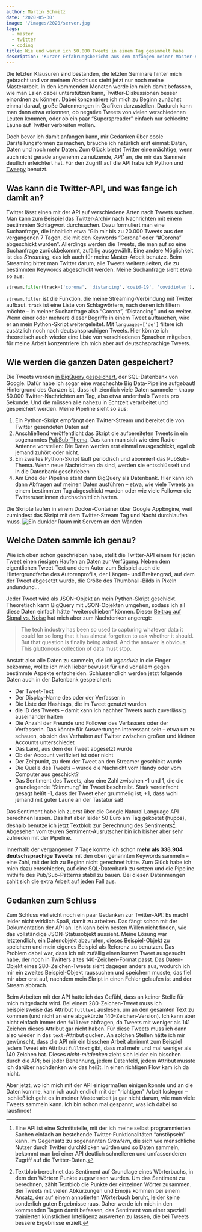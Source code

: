 ```yaml
---
author: Martin Schmitz
date: '2020-05-30'
image: '/images/2020/server.jpg'
tags:
  - master
  - twitter
  - coding
title: Wie und warum ich 50.000 Tweets in einem Tag gesammelt habe
description: 'Kurzer Erfahrungsbericht aus den Anfängen meiner Master-Arbeit'
---
```


Die letzten Klausuren sind bestanden, die letzten Seminare hinter mich gebracht und vor meinem Abschluss steht jetzt nur noch meine Masterarbeit. In den kommenden Monaten werde ich mich damit befassen, wie man Laien dabei unterstützen kann, Twitter-Diskussionen besser einordnen zu können. Dabei konzentriere ich mich zu Beginn zunächst einmal darauf, große Datenmengen in Grafiken darzustellen. Dadurch kann man dann etwa erkennen, ob negative Tweets von vielen verschiedenen Leuten kommen, oder ob ein paar “Superspreader” einfach nur schlechte Laune auf Twitter verbreiten wollen.

Doch bevor ich damit anfangen kann, mir Gedanken über coole Darstellungsformen zu machen, brauche ich natürlich erst einmal: Daten, Daten und noch mehr Daten. Zum Glück bietet Twitter eine mächtige, wenn auch nicht gerade angenehm zu nutzende, API[^1] an, die mir das Sammeln deutlich erleichtert hat. Für den Zugriff auf die API habe ich Python und [Tweepy](https://github.com/tweepy/tweepy) benutzt.

## Was kann die Twitter-API, und was fange ich damit an?

Twitter lässt einen mit der API auf verschiedene Arten nach Tweets suchen. Man kann zum Beispiel das Twitter-Archiv nach Nachrichten mit einem bestimmten Schlagwort durchsuchen. Dazu formuliert man eine Suchanfrage, die inhaltlich etwa “Gib mir bis zu 20.000 Tweets aus den vergangenen 7 Tagen, die mit den Keywords “Corona” oder “#Corona” abgeschickt wurden”. Allerdings werden die Tweets, die man auf so eine Suchanfrage zurückbekommt, zufällig ausgewählt. Eine andere Möglichkeit ist das _Streaming_, das ich auch für meine Master-Arbeit benutze. Beim Streaming bittet man Twitter darum, alle Tweets weiterzuleiten, die zu bestimmten Keywords abgeschickt werden. Meine Suchanfrage sieht etwa so aus:

```python
stream.filter(track=['corona', 'distancing','covid-19', 'covidioten'], languages=['de'])
```

`stream.filter` ist die Funktion, die meine Streaming-Verbindung mit Twitter aufbaut. `track` ist eine Liste von Schlagwörtern, nach denen ich filtern möchte – in meiner Suchanfrage also “Corona”, “Distancing” und so weiter. Wenn einer oder mehrere dieser Begriffe in einem Tweet auftauchen, wird er an mein Python-Skript weitergeleitet. Mit `languages=['de']` filtere ich zusätzlich noch nach deutschsprachigen Tweets. Hier könnte ich theoretisch auch wieder eine Liste von verschiedenen Sprachen mitgeben, für meine Arbeit konzentriere ich mich aber auf deutschsprachige Tweets.

## Wie werden die ganzen Daten gespeichert?

Die Tweets werden [in BigQuery gespeichert](https://cloud.google.com/bigquery/), der SQL-Datenbank von Google. Dafür habe ich sogar eine waschechte Big Data-Pipeline aufgebaut! Hintergrund des Ganzen ist, dass ich ziemlich viele Daten sammele – knapp 50.000 Twitter-Nachrichten am Tag, also etwa anderthalb Tweets pro Sekunde. Und die müssen alle nahezu in Echtzeit verarbeitet und gespeichert werden. Meine Pipeline sieht so aus:

1. Ein Python-Skript empfängt den Twitter-Stream und bereitet die von Twitter gesendeten Daten auf
2. Anschließend veröffentlicht das Skript die aufbereiteten Tweets in ein sogenanntes [PubSub-Thema](https://cloud.google.com/pubsub/). Das kann man sich wie eine Radio-Antenne vorstellen: Die Daten werden erst einmal rausgeschickt, egal ob jemand zuhört oder nicht.
3. Ein zweites Python-Skript läuft periodisch und abonniert das PubSub-Thema. Wenn neue Nachrichten da sind, werden sie entschlüsselt und in die Datenbank geschrieben
4. Am Ende der Pipeline steht dann BigQuery als Datenbank. Hier kann ich dann Abfragen auf meinen Daten ausführen – etwa, wie viele Tweets an einem bestimmten Tag abgeschickt wurden oder wie viele Follower die Twitteruser:innen durchschnittlich hatten.

Die Skripte laufen in einem Docker-Container über Google AppEngine, weil zumindest das Skript mit dem Twitter-Stream Tag und Nacht durchlaufen muss.
![Ein dunkler Raum mit Servern an den Wänden](/images/2020/server.jpg 'Die Daten werden von einem Server auf einen anderen Server geschoben um auf einen dritten Server geschoben zu werden. Cloud Computing at its best.')

## Welche Daten sammle ich genau?

Wie ich oben schon geschrieben habe, stellt die Twitter-API einem für jeden Tweet einen riesigen Haufen an Daten zur Verfügung. Neben dem eigentlichen Tweet-Text und dem Autor zum Beispiel auch die Hintergrundfarbe des Autorenprofils, der Längen- und Breitengrad, auf dem der Tweet abgesetzt wurde, die Größe des Thumbnail-Bilds in Pixeln undundund…

Jeder Tweet wird als JSON-Objekt an mein Python-Skript geschickt. Theoretisch kann BigQuery mit JSON-Objekten umgehen, sodass ich all diese Daten einfach hätte “weiterschieben” können. Dieser [Beitrag auf Signal vs. Noise](https://m.signalvnoise.com/marking-the-end-of-pixel-trackers-in-basecamp-emails/) hat mich aber zum Nachdenken angeregt:

> The tech industry has been so used to capturing whatever data it could for so long that it has almost forgotten to ask whether it should. But that question is finally being asked. And the answer is obvious: This gluttonous collection of data must stop.

Anstatt also alle Daten zu sammeln, die ich _irgendwie_ in die Finger bekomme, wollte ich mich lieber bewusst für und vor allem gegen bestimmte Aspekte entscheiden. Schlussendlich werden jetzt folgende Daten auch in der Datenbank gespeichert:

- Der Tweet-Text
- Der Display-Name des oder der Verfasser:in
- Die Liste der Hashtags, die im Tweet genutzt wurden
- die ID des Tweets – damit kann ich nachher Tweets auch zuverlässig auseinander halten
- Die Anzahl der Freunde und Follower des Verfassers oder der Verfasserin. Das könnte für Auswertungen interessant sein – etwa um zu schauen, ob sich das Verhalten auf Twitter zwischen großen und kleinen Accounts unterschiedet
- Das Land, aus dem der Tweet abgesetzt wurde
- Ob der Account verifiziert ist oder nicht
- Der Zeitpunkt, zu dem der Tweet an den Streamer geschickt wurde
- Die Quelle des Tweets – wurde die Nachricht vom Handy oder vom Computer aus geschickt?
- Das Sentiment des Tweets, also eine Zahl zwischen -1 und 1, die die grundlegende “Stimmung” im Tweet beschreibt. Stark vereinfacht gesagt heißt -1, dass der Tweet eher grummelig ist; +1, dass wohl jemand mit guter Laune an der Tastatur saß

Das Sentiment habe ich zuerst über die Google Natural Language API berechnen lassen. Das hat aber leider 50 Euro am Tag gekostet (hupps), deshalb benutze ich jetzt Textblob zur Berechnung des Sentiments[^2]. Abgesehen vom teuren Sentiment-Ausrutscher bin ich bisher aber sehr zufrieden mit der Pipeline.

Innerhalb der vergangenen 7 Tage konnte ich schon **mehr als 338.904 deutschsprachige Tweets** mit den oben genannten Keywords sammeln – eine Zahl, mit der ich zu Beginn nicht gerechnet hätte. Zum Glück habe ich mich dazu entschieden, auf eine SQL-Datenbank zu setzen und die Pipeline mithilfe des Pub/Sub-Patterns stabil zu bauen. Bei diesen Datenmengen zahlt sich die extra Arbeit auf jeden Fall aus.

## Gedanken zum Schluss

Zum Schluss vielleicht noch ein paar Gedanken zur Twitter-API: Es macht leider nicht wirklich Spaß, damit zu arbeiten.
Das fängt schon mit der Dokumentation der API an. Ich kann beim besten Willen nicht finden, wie das vollständige JSON-Statusobjekt aussieht. Meine Lösung war letztendlich, ein Datenobjekt abzurufen, dieses Beispiel-Objekt zu speichern und mein eigenes Beispiel als Referenz zu benutzen. Das Problem dabei war, dass ich mir zufällig einen kurzen Tweet ausgesucht habe, der noch in Twitters altes 140-Zeichen-Format passt. Das Daten-Objekt eines 280-Zeichen-Tweets sieht dagegen anders aus, wodurch ich mir ein zweites Beispiel-Objekt raussuchen und speichern musste; das fiel mir aber erst auf, nachdem mein Skript in einen Fehler gelaufen ist und der Stream abbrach.

Beim Arbeiten mit der API hatte ich das Gefühl, dass an keiner Stelle für mich mitgedacht wird. Bei einem 280-Zeichen-Tweet muss ich beispielsweise das Attribut `fulltext` auslesen, um an den gesamten Text zu kommen (und nicht an eine abgekürzte 140-Zeichen-Version). Ich kann aber nicht einfach immer den `fulltext` abfragen, da Tweets mit weniger als 141 Zeichen dieses Attribut gar nicht haben. Für diese Tweets muss ich dann also wieder in das `text`-Attribut gucken. An solchen Stellen hätte ich mir gewünscht, dass die API mir ein bisschen Arbeit abnimmt zum Beispiel jedem Tweet ein Attribut `fulltext` gibt, dass mal mehr und mal weniger als 140 Zeichen hat. Dieses _nicht-mitdenken_ zieht sich leider ein bisschen durch die API; bei jeder Benennung, jedem Datenfeld, jedem Attribut musste ich darüber nachdenken wie das heißt. In einen richtigen Flow kam ich da nicht.

Aber jetzt, wo ich mich mit der API einigermaßen einigen konnte und an die Daten komme, kann ich auch endlich mit der "richtigen" Arbeit loslegen – schließlich geht es in meiner Masterarbeit ja gar nicht darum, wie man viele Tweets sammeln kann. Ich bin schon mal gespannt, was ich dabei so rausfinde!

[^1]: Eine API ist eine Schnittstelle, mit der ich meine selbst programmierten Sachen einfach an bestehende Twitter-Funktionalitäten “anstöpseln” kann. Im Gegensatz zu sogenannten _Crawlern_, die sich wie menschliche Nutzer durch Twitter durchklicken würden und so Daten sammeln, bekommt man bei einer API deutlich schnelleren und umfassenderen Zugriff auf die Twitter-Daten.
[^2]: Textblob berechnet das Sentiment auf Grundlage eines Wörterbuchs, in dem den Wörtern Punkte zugewiesen wurden. Um das Sentiment zu berechnen, zählt Textblob die Punkte der einzelnen Wörter zusammen. Bei Tweets mit vielen Abkürzungen und Emojis kommen bei einem Ansatz, der auf einem annotierten Wörterbuch beruht, leider keine sonderlich guten Ergebnisse raus. Daher werde ich mich in den kommenden Tagen damit befassen, das Sentiment von einer speziell trainierten künstlichen Intelligenz auswerten zu lassen, die bei Tweets bessere Ergebnisse erzielt.
